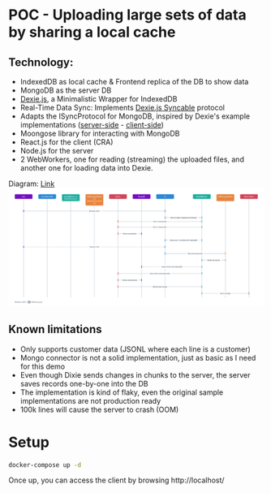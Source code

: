 # POC - Uploading large sets of data by sharing a local cache

## Technology:
- IndexedDB as local cache & Frontend replica of the DB to show data
- MongoDB as the server DB
- [Dexie.js](https://dexie.org/), a Minimalistic Wrapper for IndexedDB
- Real-Time Data Sync: Implements [Dexie.js Syncable](https://dexie.org/docs/Syncable/Dexie.Syncable.js.html) protocol
- Adapts the ISyncProtocol for MongoDB, inspired by Dexie's example implementations ([server-side](https://github.com/dexie/Dexie.js/blob/master/samples/remote-sync/websocket/WebSocketSyncServer.js) - [client-side](https://github.com/dexie/Dexie.js/blob/master/samples/remote-sync/websocket/WebSocketSyncProtocol.js))
- Moongose library for interacting with MongoDB
- React.js for the client (CRA)
- Node.js for the server
- 2 WebWorkers, one for reading (streaming) the uploaded files, and another one for loading data into Dexie.

Diagram:
[Link](https://whimsical.com/poc-program-migrations-system-architecture-sequence-diagram-XVMMZjHBHJRwJZedgWKqso)
![Architecture Diagram](architecture.png)

## Known limitations

- Only supports customer data (JSONL where each line is a customer)
- Mongo connector is not a solid implementation, just as basic as I need for this demo
- Even though Dixie sends changes in chunks to the server, the server saves records one-by-one into the DB
- The implementation is kind of flaky, even the original sample implementations are not production ready
- 100k lines will cause the server to crash (OOM)

# Setup

```sh
docker-compose up -d
```

Once up, you can access the client by browsing http://localhost/
